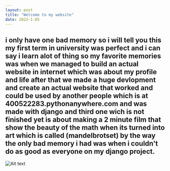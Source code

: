 ```yaml
---
layout: post
title: "Welcome to my website"
date: 2022-1-05
---
```

## i only have one bad memory so i will tell you this my first term in university was perfect and i can say i learn alot of thing so my favorite memories was when we managed to build an actual website in internet which was about my profile and life after that we made a huge devlopment and create an actual website that worked and could be used by another people which is at 400522283.pythonanywhere.com and was made with django and third one wich is not finished yet is about making a 2 minute film that show the beauty of the math when its turned into art which is called (mandelbrotset) by the way the only bad memory i had was when i couldn't do as good as everyone on my django project. 

<img title="a title" alt="Alt text" src="assets/img/common/1.png">